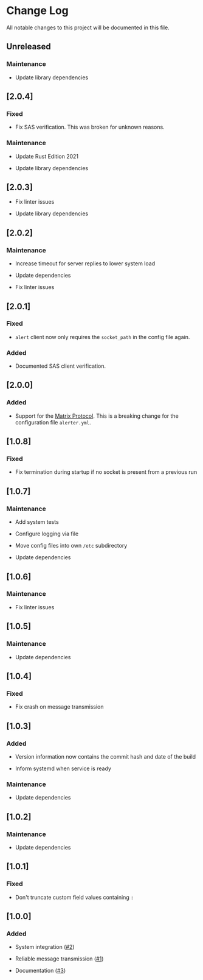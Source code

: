 # Change Log

All notable changes to this project will be documented in this file.

## Unreleased

### Maintenance

* Update library dependencies

## [2.0.4]

### Fixed

* Fix SAS verification. This was broken for unknown reasons.

### Maintenance

* Update Rust Edition 2021

* Update library dependencies

## [2.0.3]

* Fix linter issues

* Update library dependencies

## [2.0.2]

### Maintenance

* Increase timeout for server replies to lower system load

* Update dependencies

* Fix linter issues

## [2.0.1]

### Fixed

* `alert` client now only requires the `socket_path` in the config file again.

### Added

* Documented SAS client verification.

## [2.0.0]

### Added

* Support for the [Matrix Protocol](https://matrix.org/). This is a breaking
  change for the configuration file `alerter.yml`.

## [1.0.8]

### Fixed

* Fix termination during startup if no socket is present from a previous run

## [1.0.7]

### Maintenance

* Add system tests

* Configure logging via file

* Move config files into own `/etc` subdirectory

* Update dependencies

## [1.0.6]

### Maintenance

* Fix linter issues

## [1.0.5]

### Maintenance

* Update dependencies

## [1.0.4]

### Fixed

* Fix crash on message transmission

## [1.0.3]

### Added

* Version information now contains the commit hash and date of the build

* Inform systemd when service is ready

### Maintenance

* Update dependencies

## [1.0.2]

### Maintenance

* Update dependencies

## [1.0.1]

### Fixed

* Don't truncate custom field values containing `:`

## [1.0.0]

### Added

* System integration ([#2](https://j.njsm.de/git/veenj/alerter/issues/2))

* Reliable message transmission
  ([#1](https://j.njsm.de/git/veenj/alerter/issues/1))

* Documentation ([#3](https://j.njsm.de/git/veenj/alerter/issues/3))
